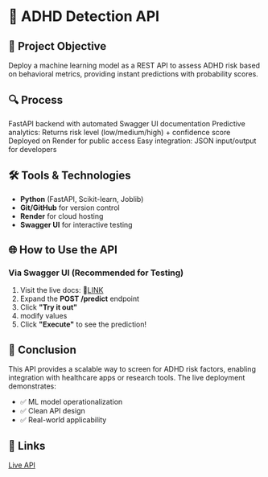 # 🧠 ADHD Detection API

## 🚀 Project Objective
Deploy a machine learning model as a REST API to assess ADHD risk based on behavioral metrics, providing instant predictions with probability scores.

## 🔍 Process
FastAPI backend with automated Swagger UI documentation
Predictive analytics: Returns risk level (low/medium/high) + confidence score
Deployed on Render for public access
Easy integration: JSON input/output for developers

## 🛠️ Tools & Technologies
- **Python** (FastAPI, Scikit-learn, Joblib)
- **Git/GitHub** for version control
- **Render** for cloud hosting
- **Swagger UI** for interactive testing

## 🌐 How to Use the API
### Via Swagger UI (Recommended for Testing)
1. Visit the live docs: 🔗<a href="https://adhd-datascience-project.onrender.com/docs">LINK</a>
2. Expand the **POST /predict** endpoint
3. Click **"Try it out"**
4. modify values
5. Click **"Execute"** to see the prediction!


## 🏁 Conclusion
This API provides a scalable way to screen for ADHD risk factors, enabling integration with healthcare apps or research tools. The live deployment demonstrates:
- ✅ ML model operationalization
- ✅ Clean API design
- ✅ Real-world applicability

## 🔗 Links
<a href="https://adhd-datascience-project.onrender.com/docs">Live API</a>


